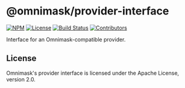# @omnimask/provider-interface

[![NPM](https://img.shields.io/npm/v/@omnimask/provider-interface)](https://www.npmjs.com/package/@omnimask/provider-interface)
[![License](https://img.shields.io/npm/l/@omnimask/provider-interface)](https://github.com/omnimask/provider-interface/blob/master/LICENSE.txt)
[![Build Status](https://img.shields.io/github/workflow/status/omnimask/provider-interface/CI/master)](https://github.com/omnimask/provider-interface/actions/workflows/main.yml?query=branch%3Amaster)
[![Contributors](https://img.shields.io/github/contributors/omnimask/provider-interface)](https://github.com/omnimask/provider-interface/graphs/contributors)

Interface for an Omnimask-compatible provider.

## License

Omnimask's provider interface is licensed under the Apache License, version 2.0.
